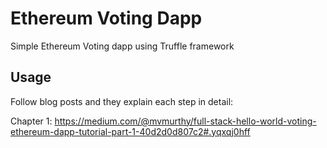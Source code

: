 # Ethereum Voting Dapp
Simple Ethereum Voting dapp using Truffle framework

## Usage
Follow blog posts and they explain each step in detail:

Chapter 1: https://medium.com/@mvmurthy/full-stack-hello-world-voting-ethereum-dapp-tutorial-part-1-40d2d0d807c2#.yqxqj0hff
